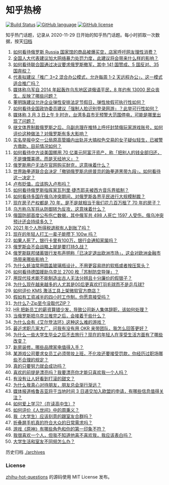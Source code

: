 # 知乎热榜
[![Build Status](https://github.com/ToWeLong/zhihu-hot-questions/workflows/CI/badge.svg)](https://github.com/ToWeLong/zhihu-hot-questions/actions)
[![GitHub language](https://img.shields.io/badge/language-golang-orange.svg)](https://golang.org/)
[![GitHub license](https://img.shields.io/github/license/ToWeLong/zhihu-hot-questions)](https://github.com/ToWeLong/zhihu-hot-questions/blob/main/LICENSE)

知乎热门话题，记录从 2020-11-29 日开始的知乎热门话题。每小时抓取一次数据，按天[归档](./archives)

<!-- BEGIN -->

1. [如何看待俄罗斯 Russia 国家馆的商品被爆买空，店家呼吁网友理性消费？](https://www.zhihu.com/question/519686570)
1. [全国人大代表建议加大网络暴力处罚力度，此建议将会带来什么样的影响？](https://www.zhihu.com/question/519749454)
1. [如何看待联合国通过决议要求俄罗斯撤军，其中 141 国赞成、5 国反对、35 国弃权？](https://www.zhihu.com/question/519727437)
1. [代表拟建议「推广 3+2 混合办公模式，允许每周 1-2 天远程办公」，这一模式适合推广吗？](https://www.zhihu.com/question/519792186)
1. [媒体称乌军自 2014 年起轰炸乌东地区讲俄语平民，8 年约有 13000 民众丧生，反映了哪些问题？](https://www.zhihu.com/question/519609549)
1. [董明珠建议允许企业弹性安排法定节假日，弹性放假可执行性如何？](https://www.zhihu.com/question/519565237)
1. [如何看待全国政协委员建议「强制人脸识别登录网游」？此举可行性如何？](https://www.zhihu.com/question/519544958)
1. [媒体称 3 月 3 日上午 9 时许，台湾多县市无预警大范围停电，可能是哪里出现了问题？](https://www.zhihu.com/question/519749618)
1. [继文体界制裁俄罗斯之后，乌副总理在推特上呼吁封禁俄玩家游戏账号，如何评价这种做法？对俄罗斯有多大影响？](https://www.zhihu.com/question/519785203)
1. [实名举报中交一公局原高管婚内出轨并大搞权色交易的女子疑似轻生，已被警方救助，目前情况如何？](https://www.zhihu.com/question/519776247)
1. [如何看待中方谈美国挪用 70 亿美元阿富汗资产，称「把别人的钱全部归还，不是慷慨美德，而是天经地义」？](https://www.zhihu.com/question/519752397)
1. [俄罗斯用户无法在官网购买耐克，这意味着什么？](https://www.zhihu.com/question/519583869)
1. [世界跆拳道联合会决定「撤销俄罗斯总统普京的跆拳道黑带九段」，如何看待这一决定？](https://www.zhihu.com/question/519394354)
1. [卢布贬值，应该购入卢布吗？](https://www.zhihu.com/question/519529431)
1. [如何看待俄罗斯指挥家瓦列里·捷杰耶夫被西方音乐界抵制？](https://www.zhihu.com/question/519429544)
1. [如何看待多国在俄乌冲突期间，对俄罗斯各界平民进行大规模制裁？](https://www.zhihu.com/question/519674401)
1. [现在房子产权都是 70 年，是不是就相当于我们花几百万租了 70 年的房子？](https://www.zhihu.com/question/292725148)
1. [乌方称乌军将从防御转为反攻，这意味着什么？](https://www.zhihu.com/question/519845348)
1. [俄国防部首度公布伤亡数据，其中俄军共 498 人死亡 1597 人受伤，俄乌冲突预计还会持续多久？](https://www.zhihu.com/question/519745213)
1. [2021 年个人所得税退税有人到账了吗？](https://www.zhihu.com/question/447668806)
1. [现在的年轻人打工一辈子能攒下 100w 吗？](https://www.zhihu.com/question/518400012)
1. [如果人死了，银行卡里有100万，银行会通知家属吗？](https://www.zhihu.com/question/491590768)
1. [俄罗斯会不会战略上就是要打持久战？](https://www.zhihu.com/question/519338458)
1. [俄罗斯联邦储蓄银行发布声明称「已决定退出欧洲市场」，这会对欧洲金融市场带来哪些影响？](https://www.zhihu.com/question/519601563)
1. [为什么蚝油常用圆盖玻璃瓶设计，不用更容易挤的软瓶或者按压泵头？](https://www.zhihu.com/question/318261810)
1. [如何看待德国援助乌克兰 2700 枚「苏制防空导弹」？](https://www.zhihu.com/question/519830265)
1. [用现代技术能不能制造出古人无法分辨且十分廉价的假银子？](https://www.zhihu.com/question/503045152)
1. [为什么现在越来越多的人尤其是00后更喜欢打羽毛球而不是乒乓球?](https://www.zhihu.com/question/513675998)
1. [如何评价 KMS 激活工具上架微软官方商店？](https://www.zhihu.com/question/519566502)
1. [假如有工资减半的四小时工作制，你愿意接受吗？](https://www.zhihu.com/question/465124663)
1. [为什么7-Zip至今没取代ZIP？](https://www.zhihu.com/question/61923557)
1. [HR 把新员工的薪资算错少发，导致公司新人集体辞职，该如何处理？](https://www.zhihu.com/question/519277696)
1. [当俄罗斯把乌克兰推完之后，会接着干些什么？](https://www.zhihu.com/question/518598870)
1. [为什么会有《艾尔登法环》这种这么难的游戏？](https://www.zhihu.com/question/519281044)
1. [最近求职几家大厂，问我有没有用 OKR 来带团队，我怎么回答更好？](https://www.zhihu.com/question/518030275)
1. [为什么一些大学生毕业之后不去旅行？现在的年轻人在享受生活方面有了哪些改变？](https://www.zhihu.com/question/519629919)
1. [新房装修，哪些品牌家电值得入手？](https://www.zhihu.com/question/519755000)
1. [某游戏公司要求女员工必须带妆上班，不化妆还要接受罚款，你经历过职场哪些不合理的规定？](https://www.zhihu.com/question/519756439)
1. [真的只要努力就会成功吗？](https://www.zhihu.com/question/518394395)
1. [喜欢的前提是漂亮吗？我要漂亮你才能只喜欢我一个人吗？](https://www.zhihu.com/question/518209221)
1. [有没有让人好看到打滚的甜文？](https://www.zhihu.com/question/515345064)
1. [为什么我真心对待朋友，朋友总会渐行渐远？](https://www.zhihu.com/question/518385633)
1. [媒体报道格鲁吉亚将于当地时间 3 日递交加入欧盟的申请，有哪些信息值得关注？](https://www.zhihu.com/question/519787233)
1. [如何爱上学习?（在读高中生）?](https://www.zhihu.com/question/519667645)
1. [如何评价《人世间》中的周秉义？](https://www.zhihu.com/question/517914399)
1. [我（大学生）应该刻意的跟室友合群吗？](https://www.zhihu.com/question/517785109)
1. [折叠屏手机真的符合大众的日常需求吗？](https://www.zhihu.com/question/456219843)
1. [游戏《原神》有哪些角色和你的第一印象不符？](https://www.zhihu.com/question/517786240)
1. [我很喜欢一个人，但我不知道他喜不喜欢我，我应该表白吗？](https://www.zhihu.com/question/519676660)
1. [大学生活和室友不同频怎么办？](https://www.zhihu.com/question/519644749)

<!-- END -->

历史归档 [./archives](./archives)


### License
[zhihu-hot-questions](https://github.com/towelong/zhihu-hot-questions) 的源码使用 MIT License 发布。